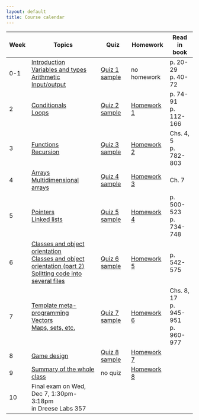```yaml
---
layout: default
title: Course calendar
---
```


Week | Topics | Quiz | Homework | Read in book
-----|--------|------|----------|-------------
0-1 | [Introduction](/lecture/introduction.html)<br/>[Variables and types](/lecture/variables-and-types.html)<br/>[Arithmetic](/lecture/arithmetic.html)<br/>[Input/output](/lecture/input-output.html) | [Quiz 1 sample](/quiz/quiz-1-sample.html) | no homework | p. 20-29<br/>p. 40-72
2 | [Conditionals](/lecture/conditionals.html)<br/>[Loops](/lecture/loops.html) | [Quiz 2 sample](/quiz/quiz-2-sample.html) | [Homework 1](/homework/homework-1.html) | p. 74-91<br/>p. 112-166
3 | [Functions](/lecture/functions.html)<br/>[Recursion](/lecture/recursion.html) | [Quiz 3 sample](/quiz/quiz-3-sample.html) | [Homework 2](/homework/homework-2.html) | Chs. 4, 5<br/>p. 782-803
4 | [Arrays](/lecture/arrays.html)<br/>[Multidimensional arrays](/lecture/multidimensional-arrays.html) | [Quiz 4 sample](/quiz/quiz-4-sample.html) | [Homework 3](/homework/homework-3.html) | Ch. 7
5 | [Pointers](/lecture/pointers.html)<br/>[Linked lists](/lecture/linked-lists.html) | [Quiz 5 sample](/quiz/quiz-5-sample.html) | [Homework 4](/homework/homework-4.html) | p. 500-523<br/>p. 734-748
6 | [Classes and object orientation](/lecture/classes-and-object-orientation.html)<br/>[Classes and object orientation (part 2)](/lecture/classes-and-object-orientation-2.html)<br/>[Splitting code into several files](/lecture/splitting-code.html) | [Quiz 6 sample](/quiz/quiz-6-sample.html) | [Homework 5](/homework/homework-5.html) | p. 542-575
7 | [Template meta-programming](/lecture/template-metaprogramming.html)<br/>[Vectors](/lecture/vectors.html)<br/>[Maps, sets, etc.](/lecture/maps-sets-etc.html) | [Quiz 7 sample](/quiz/quiz-7-sample.html) | [Homework 6](/homework/homework-6.html) | Chs. 8, 17<br/>p. 945-951<br/>p. 960-977
8 | [Game design](/lecture/game-design.html) | [Quiz 8 sample](/quiz/quiz-8-sample.html) | [Homework 7](/homework/homework-7.html) | 
9 | [Summary of the whole class](/lecture/summary.html) | no quiz | [Homework 8](/homework/homework-8.html) | 
10 | Final exam on Wed, Dec 7, 1:30pm-3:18pm<br/>in Dreese Labs 357 | | |

